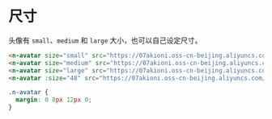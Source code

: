 # 尺寸

头像有 `small`、`medium` 和 `large` 大小，也可以自己设定尺寸。

```html
<n-avatar size="small" src="https://07akioni.oss-cn-beijing.aliyuncs.com/07akioni.jpeg"/>
<n-avatar size="medium" src="https://07akioni.oss-cn-beijing.aliyuncs.com/07akioni.jpeg"/>
<n-avatar size="large" src="https://07akioni.oss-cn-beijing.aliyuncs.com/07akioni.jpeg"/>
<n-avatar :size="48" src="https://07akioni.oss-cn-beijing.aliyuncs.com/07akioni.jpeg"/>
```

```css
.n-avatar {
  margin: 0 8px 12px 0;
}
```